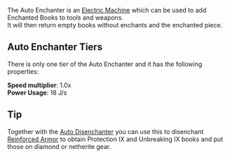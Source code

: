 The Auto Enchanter is an [Electric Machine](https://github.com/Slimefun/Slimefun4/wiki/Electric-Machines) which can be used to add Enchanted Books to tools and weapons.  
It will then return empty books without enchants and the enchanted piece.  

## Auto Enchanter Tiers

There is only one tier of the Auto Enchanter and it has the following properties:  

**Speed multiplier**: 1.0x  
**Power Usage**: 18 J/s  

## Tip

Together with the [Auto Disenchanter](https://github.com/Slimefun/Slimefun4/wiki/Auto-Disenchanter) you can use this to disenchant [Reinforced Armor](https://github.com/Slimefun/Slimefun4/wiki/Reinforced-Armor) to obtain Protection IX and Unbreaking IX books and put those on diamond or netherite gear.